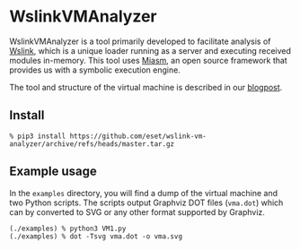 WslinkVMAnalyzer
================

WslinkVMAnalyzer is a tool primarily developed to facilitate analysis of
[Wslink](https://www.welivesecurity.com/2021/10/27/wslink-unique-undocumented-malicious-loader-runs-server/),
which is a unique loader running as a server and executing received modules in-memory. This tool uses [Miasm](https://github.com/cea-sec/miasm), an open
source framework that provides us with a symbolic execution engine.

The tool and structure of the virtual machine is described in our [blogpost](https://www.welivesecurity.com/2022/03/28/under-hood-wslink-multilayered-virtual-machine/).

Install
-------

    % pip3 install https://github.com/eset/wslink-vm-analyzer/archive/refs/heads/master.tar.gz

Example usage
-------------

In the ``examples`` directory, you will find a dump of the virtual machine and
two Python scripts. The scripts output Graphviz DOT files (``vma.dot``) which
can by converted to SVG or any other format supported by Graphviz.

    (./examples) % python3 VM1.py
    (./examples) % dot -Tsvg vma.dot -o vma.svg
